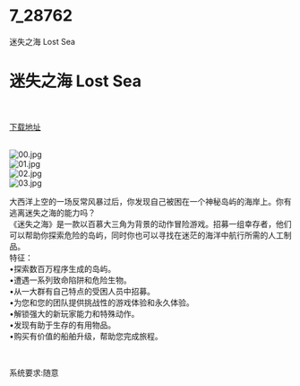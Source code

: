 # 7_28762
迷失之海 Lost Sea
# 迷失之海 Lost Sea
 <br/></br>
[下载地址](https://www.switch520.cc/article/28762 "下载地址")
<br/></br>

<p><img title="00.jpg" src="https://www.switch520.cc/muke_img/2022_03_27_43eda621f0b3b.jpg" alt="00.jpg"><br>
<img title="01.jpg" src="https://www.switch520.cc/muke_img/2022_03_27_c7ab8f0c37912.jpg" alt="01.jpg"><br>
<img title="02.jpg" src="https://www.switch520.cc/muke_img/2022_03_27_79394d8f04bcc.jpg" alt="02.jpg"><br>
<img title="03.jpg" src="https://www.switch520.cc/muke_img/2022_03_27_8aca9a524087c.jpg" alt="03.jpg"></p>
<p>大西洋上空的一场反常风暴过后，你发现自己被困在一个神秘岛屿的海岸上。你有逃离迷失之海的能力吗？<br>
《迷失之海》是一款以百慕大三角为背景的动作冒险游戏。招募一组幸存者，他们可以帮助你探索危险的岛屿，同时你也可以寻找在迷茫的海洋中航行所需的人工制品。<br>
特征：<br>
•探索数百万程序生成的岛屿。<br>
•遭遇一系列致命陷阱和危险生物。<br>
•从一大群有自己特点的受困人员中招募。<br>
•为您和您的团队提供挑战性的游戏体验和永久体验。<br>
•解锁强大的新玩家能力和特殊动作。<br>
•发现有助于生存的有用物品。<br>
•购买有价值的船舶升级，帮助您完成旅程。</p>
<p>&nbsp;</p>
<p>系统要求:随意</p>




